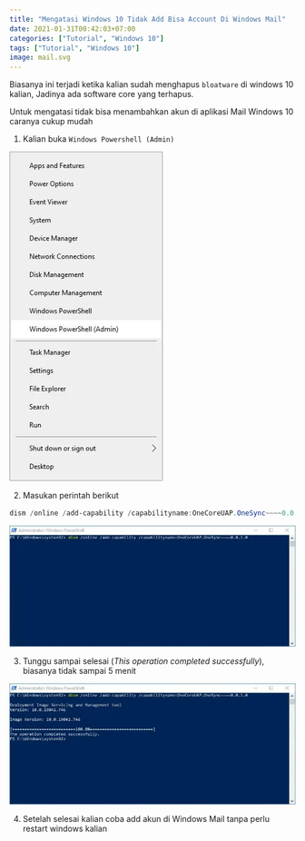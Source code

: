 ```yaml
---
title: "Mengatasi Windows 10 Tidak Add Bisa Account Di Windows Mail"
date: 2021-01-31T00:42:03+07:00
categories: ["Tutorial", "Windows 10"]
tags: ["Tutorial", "Windows 10"]
image: mail.svg
---
```


Biasanya ini terjadi ketika kalian sudah menghapus `bloatware` di windows 10 kalian, Jadinya ada software core yang terhapus.

Untuk mengatasi tidak bisa menambahkan akun di aplikasi Mail Windows 10 caranya cukup mudah

1. Kalian buka `Windows Powershell (Admin)`

![Mengatasi Windows 10 Tidak Bisa Add Account di Windows Mail](1.jpg)

2. Masukan perintah berikut
```powershell
dism /online /add-capability /capabilityname:OneCoreUAP.OneSync~~~~0.0.1.0
```

![Mengatasi Windows 10 Tidak Bisa Add Account di Windows Mail](2.jpg)

3. Tunggu sampai selesai (_This operation completed successfully_), biasanya tidak sampai 5 menit

![Mengatasi Windows 10 Tidak Bisa Add Account di Windows Mail](3.jpg)

4. Setelah selesai kalian coba add akun di Windows Mail tanpa perlu restart windows kalian